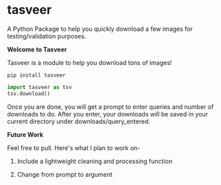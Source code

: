 # tasveer
A Python Package to help you quickly download a few images for testing/validation purposes.

**Welcome to Tasveer**

Tasveer is a module to help you download tons of images!

```
pip install tasveer
```
```python
import tasveer as tsv
tsv.download()
```

Once you are done, you will get a prompt to enter queries and number of downloads to do. After you enter, your downloads will be saved in your current directory under downloads/query_entered.

**Future Work**

Feel free to pull. Here's what I plan to work on-

1. Include a lightweight cleaning and processing function

2. Change from prompt to argument

   
